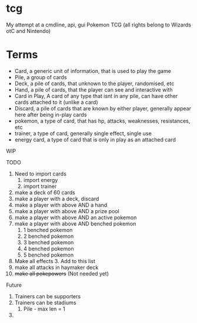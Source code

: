 # tcg
My attempt at a cmdline, api, gui Pokemon TCG (all rights belong to Wizards otC and Nintendo)

# Terms
- Card, a generic unit of information, that is used to play the game
- Pile, a group of cards
- Deck, a pile of cards, that unknown to the player, randomised, etc
- Hand, a pile of cards, that the player can see and interactive with
- Card in Play, A card of any type that isnt in any pile, can have other cards attached to it (unlike a card)
- Discard, a pile of cards that are known by either player, generally appear here after being in-play cards
- pokemon,  a type of card, that has hp, attacks, weaknesses, resistances, etc
- trainer, a type of card, generally single effect, single use
- energy card, a type of card that is only in play as an attached card

WIP

TODO
1. Need to import cards
   1. import energy 
   2. import trainer
2. make a deck of 60 cards
3. make a player with a deck, discard
4. make a player with above AND a hand
5. make a player with above AND a prize pool
6. make a player with above AND an active pokemon
7. make a player with above AND benched pokemon
   1. 1 benched pokemon
   2. 2 benched pokemon
   3. 3 benched pokemon
   4. 4 benched pokemon
   5. 5 benched pokemon
8. Make all effects
   3. Add to this list
9. make all attacks in haymaker deck
10. ~~make all pokepowers~~ (Not needed yet)


Future
1. Trainers can be supporters
2. Trainers can be stadiums
   1. Pile - max len = 1
3. 
